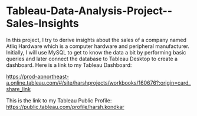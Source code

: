 # Tableau-Data-Analysis-Project--Sales-Insights
In this project, I try to derive insights about the sales of a company named Atliq Hardware which is a computer hardware and peripheral manufacturer.
Initially, I will use MySQL to get to know the data a bit by performing basic queries and later connect the database to Tableau Desktop to create a dashboard.
Here is a link to my Tableau Dashboard:

https://prod-apnortheast-a.online.tableau.com/#/site/harshprojects/workbooks/160676?:origin=card_share_link

This is the link to my Tableau Public Profile:
https://public.tableau.com/profile/harsh.kondkar
